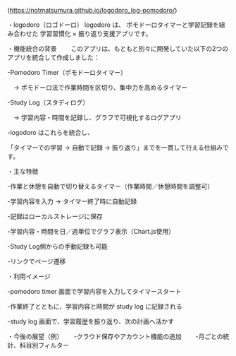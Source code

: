 (https://notmatsumura.github.io/logodoro_log-pomodoro/)

・logodoro（ロゴドーロ）
logodoro は、
ポモドーロタイマーと学習記録を組み合わせた
学習習慣化 × 振り返り支援アプリです。

・機能統合の背景　　
このアプリは、もともと別々に開発していた以下の2つのアプリを統合して作成しました：

-Pomodoro Timer（ポモドーロタイマー）　　

　→ ポモドーロ法で作業時間を区切り、集中力を高めるタイマー　　
 
 -Study Log（スタディログ）　　
 
　→ 学習内容・時間を記録し、グラフで可視化するログアプリ　　
 
-logodoro はこれらを統合し、　　

「タイマーでの学習 → 自動で記録 → 振り返り」までを一貫して行える仕組みです。　　


・主な特徴　　

-作業と休憩を自動で切り替えるタイマー（作業時間／休憩時間を調整可）　　

-学習内容を入力 → タイマー終了時に自動記録　　

-記録はローカルストレージに保存　　

-学習内容・時間を日／週単位でグラフ表示（Chart.js使用）　　

-Study Log側からの手動記録も可能　　

-リンクでページ遷移　　


・利用イメージ　　

-pomodoro timer 画面で学習内容を入力してタイマースタート　　

-作業終了とともに、学習内容と時間が study log に記録される　

-study log 画面で、学習履歴を振り返り、次の計画へ活かす　　


・今後の展望（例）　　
-クラウド保存やアカウント機能の追加　　
-月ごとの統計、科目別フィルター　　

